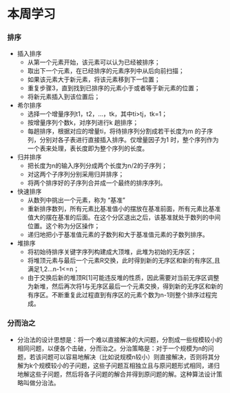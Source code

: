 # 本周学习

### 排序

* 插入排序
  - 从第一个元素开始，该元素可以认为已经被排序；
  - 取出下一个元素，在已经排序的元素序列中从后向前扫描；
  - 如果该元素大于新元素，将该元素移到下一位置；
  - 重复步骤3，直到找到已排序的元素小于或者等于新元素的位置；
  - 将新元素插入到该位置后；
* 希尔排序
  - 选择一个增量序列t1，t2，…，tk，其中ti>tj，tk=1；
  - 按增量序列个数k，对序列进行k 趟排序；
  - 每趟排序，根据对应的增量ti，将待排序列分割成若干长度为m 的子序列，分别对各子表进行直接插入排序。仅增量因子为1 时，整个序列作为一个表来处理，表长度即为整个序列的长度。
* 归并排序 
  - 把长度为n的输入序列分成两个长度为n/2的子序列；
  - 对这两个子序列分别采用归并排序；
  - 将两个排序好的子序列合并成一个最终的排序序列。
* 快速排序
  - 从数列中挑出一个元素，称为 “基准”
  - 重新排序数列，所有元素比基准值小的摆放在基准前面，所有元素比基准值大的摆在基准的后面。在这个分区退出之后，该基准就处于数列的中间位置。这个称为分区操作；
  - 递归地把小于基准值元素的子数列和大于基准值元素的子数列排序。
* 堆排序
  - 将初始待排序关键字序列构建成大顶堆，此堆为初始的无序区；
  - 将堆顶元素与最后一个元素R交换，此时得到新的无序区和新的有序区,且满足1,2…n-1<=n；
  - 由于交换后新的堆顶R[1]可能违反堆的性质，因此需要对当前无序区调整为新堆，然后再次将1与无序区最后一个元素交换，得到新的无序区和新的有序区。不断重复此过程直到有序区的元素个数为n-1则整个排序过程完成。

### 分而治之

* 分治法的设计思想是：将一个难以直接解决的大问题，分割成一些规模较小的相同问题，以便各个击破，分而治之。分治策略是：对于一个规模为n的问题，若该问题可以容易地解决（比如说规模n较小）则直接解决，否则将其分解为k个规模较小的子问题，这些子问题互相独立且与原问题形式相同，递归地解这些子问题，然后将各子问题的解合并得到原问题的解。这种算法设计策略叫做分治法。
  
